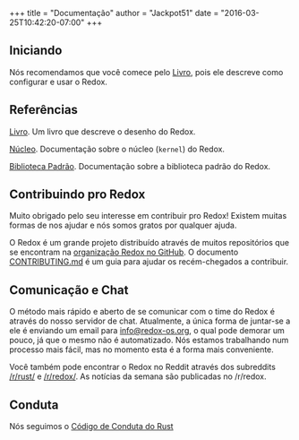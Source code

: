 +++
title = "Documentação"
author = "Jackpot51"
date = "2016-03-25T10:42:20-07:00"
+++

## Iniciando

Nós recomendamos que você comece pelo [Livro](https://doc.redox-os.org/book/), pois ele descreve como configurar e usar o Redox.

## Referências

[Livro](https://doc.redox-os.org/book/). Um livro que descreve o desenho do Redox.

[Núcleo](https://doc.redox-os.org/kernel/kernel/). Documentação sobre o núcleo (`kernel`) do Redox.

[Biblioteca Padrão](https://doc.redox-os.org/std/std/). Documentação sobre a biblioteca padrão do Redox.

## Contribuindo pro Redox

Muito obrigado pelo seu interesse em contribuir pro Redox!
Existem muitas formas de nos ajudar e nós somos gratos por qualquer ajuda.

O Redox é um grande projeto distribuído através de muitos repositórios que se encontram na
[organização Redox no GitHub](https://github.com/redox-os). O documento [CONTRIBUTING.md](https://github.com/redox-os/redox/blob/master/CONTRIBUTING.md)
é um guia para ajudar os recém-chegados a contribuir.

## Comunicação e Chat

O método mais rápido e aberto de se comunicar com o time do Redox é através do nosso servidor de chat. Atualmente, a única forma de juntar-se a ele é enviando um email para [info@redox-os.org](mailto:info@redox-os.org), o qual pode demorar um pouco, já que o mesmo não é automatizado. Nós estamos trabalhando num processo mais fácil, mas no momento esta é a forma mais conveniente.

Você também pode encontrar o Redox no Reddit através dos subreddits [/r/rust/](https://www.reddit.com/r/rust) e [/r/redox/](https://www.reddit.com/r/redox). As notícias da semana são publicadas no /r/redox.

## Conduta

Nós seguimos o [Código de Conduta do Rust](http://www.rust-lang.org/conduct.html)
